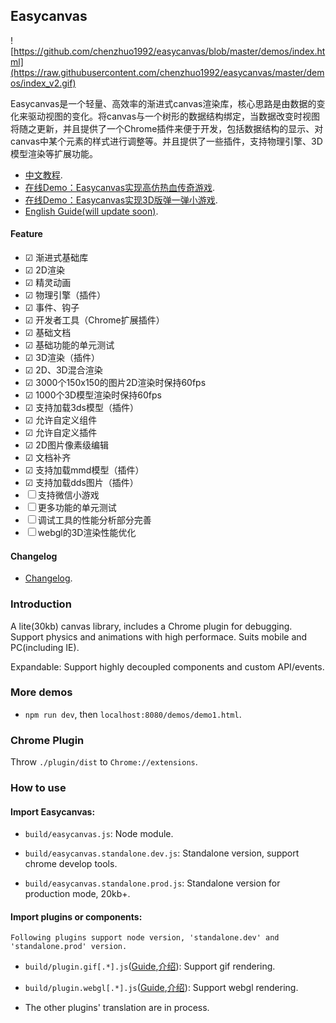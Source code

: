 ## Easycanvas

![https://github.com/chenzhuo1992/easycanvas/blob/master/demos/index.html](https://raw.githubusercontent.com/chenzhuo1992/easycanvas/master/demos/index_v2.gif)

Easycanvas是一个轻量、高效率的渐进式canvas渲染库，核心思路是由数据的变化来驱动视图的变化。将canvas与一个树形的数据结构绑定，当数据改变时视图将随之更新，并且提供了一个Chrome插件来便于开发，包括数据结构的显示、对canvas中某个元素的样式进行调整等。并且提供了一些插件，支持物理引擎、3D模型渲染等扩展功能。

- [中文教程](https://chenzhuo1992.github.io/easycanvas/).
- [在线Demo：Easycanvas实现高仿热血传奇游戏](https://github.com/chenzhuo1992/Mir2/wiki/%E3%80%8AJS%E5%AE%9E%E7%8E%B0%E7%83%AD%E8%A1%80%E4%BC%A0%E5%A5%87%E3%80%8B1.%E5%BC%80%E5%8F%91%E5%89%8D%E7%9A%84%E5%87%86%E5%A4%87).
- [在线Demo：Easycanvas实现3D版弹一弹小游戏](https://chenzhuo1992.github.io/tanyitan/).
- [English Guide(will update soon)](https://github.com/chenzhuo1992/easycanvas/blob/master/readme/build/readme.English.md).

#### Feature

- ☑ 渐进式基础库
- ☑ 2D渲染
- ☑ 精灵动画
- ☑ 物理引擎（插件）
- ☑ 事件、钩子
- ☑ 开发者工具（Chrome扩展插件）
- ☑ 基础文档
- ☑ 基础功能的单元测试
- ☑ 3D渲染（插件）
- ☑ 2D、3D混合渲染	
- ☑ 3000个150x150的图片2D渲染时保持60fps
- ☑ 1000个3D模型渲染时保持60fps
- ☑ 支持加载3ds模型（插件）
- ☑ 允许自定义组件
- ☑ 允许自定义插件
- ☑ 2D图片像素级编辑
- ☑ 文档补齐
- ☑ 支持加载mmd模型（插件）
- ☑ 支持加载dds图片（插件）
- ☐ 支持微信小游戏
- ☐ 更多功能的单元测试
- ☐ 调试工具的性能分析部分完善
- ☐ webgl的3D渲染性能优化

#### Changelog

- [Changelog](https://github.com/chenzhuo1992/easycanvas/blob/master/CHANGELOG.md).

### Introduction

A lite(30kb) canvas library, includes a Chrome plugin for debugging. Support physics and animations with high performace. Suits mobile and PC(including IE).

Expandable: Support highly decoupled components and custom API/events.

### More demos

- `npm run dev`, then `localhost:8080/demos/demo1.html`.

### Chrome Plugin

Throw `./plugin/dist` to `Chrome://extensions`.

### How to use

#### Import Easycanvas:

- `build/easycanvas.js`: Node module.

- `build/easycanvas.standalone.dev.js`: Standalone version, support chrome develop tools.

- `build/easycanvas.standalone.prod.js`: Standalone version for production mode, 20kb+.

#### Import plugins or components:

`Following plugins support node version, 'standalone.dev' and 'standalone.prod' version.`

- `build/plugin.gif[.*].js`([Guide](https://github.com/chenzhuo1992/easycanvas/blob/master/readme/build/plugin.gif.English.md),[介绍](https://github.com/chenzhuo1992/easycanvas/blob/master/readme/build/plugin.gif.Chinese.md)): Support gif rendering.

- `build/plugin.webgl[.*].js`([Guide](https://github.com/chenzhuo1992/easycanvas/blob/master/readme/build/plugin.webgl.English.md),[介绍](https://github.com/chenzhuo1992/easycanvas/blob/master/readme/build/plugin.webgl.Chinese.md)): Support webgl rendering.

- The other plugins' translation are in process.
